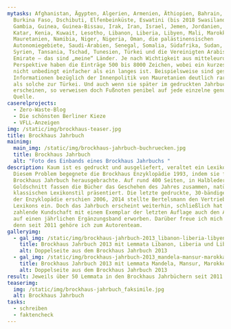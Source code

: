 ```yaml
---
mytasks: Afghanistan, Ägypten, Algerien, Armenien, Äthiopien, Bahrain, Brunei,
  Burkina Faso, Dschibuti, Elfenbeinküste, Eswatini (bis 2018 Swasiland),
  Gambia, Guinea, Guinea-Bissau, Irak, Iran, Israel, Jemen, Jordanien, Kamerun,
  Katar, Kenia, Kuwait, Lesotho, Libanon, Liberia, Libyen, Mali, Marokko,
  Mauretanien, Namibia, Niger, Nigeria, Oman, die palästinensischen
  Autonomiegebiete, Saudi-Arabien, Senegal, Somalia, Südafrika, Sudan, Südsudan,
  Syrien, Tansania, Tschad, Tunesien, Türkei und die Vereinigten Arabischen
  Emirate – das sind „meine“ Länder. Je nach Wichtigkeit aus mitteleuropäischer
  Perspektive haben die Einträge 500 bis 8000 Zeichen, wobei ein kurzes Lemma
  nicht unbedingt einfacher als ein langes ist. Beispielsweise sind gesicherte
  Informationen bezüglich der Innenpolitik von Mauretanien deutlich rarer gesät
  als solche zur Türkei. Und auch wenn sie später im gedruckten Jahrbuch nicht
  erscheinen, so verweisen doch Fußnoten penibel auf jede einzelne genutzte
  Quelle.
caserelprojects:
  - Zero-Waste-Blog
  - Die schönsten Berliner Kieze
  - VFLL-Anzeigen
img: /static/img/brockhaus-teaser.jpg
title: Brockhaus Jahrbuch
mainimg:
  main_img: /static/img/brockhaus-jahrbuch-buchruecken.jpg
  title: Brockhaus Jahrbuch
  alt: "Foto des Einbands eines Brockhaus Jahrbuchs "
description: Kaum ist es gedruckt und ausgeliefert, veraltet ein Lexikon schon.
  Diesem Problem begegnete die Brockhaus Enzyklopädie 1993, indem sie fortan ein
  Brockhaus Jahrbuch herausgebrachte. Auf rund 400 Seiten, in Halbleder und mit
  Goldschnitt fassen die Bücher das Geschehen des Jahres zusammen, natürlich im
  klassischen Lexikonstil präsentiert. Die letzte gedruckte, 30-bändige Ausgabe
  der Enzyklopädie erschien 2006, 2014 stellte Bertelsmann den Vertrieb des
  Lexikons ein. Doch das Jahrbuch erscheint weiterhin, schließlich hat die
  zahlende Kundschaft mit einem Exemplar der letzten Auflage auch den Anspruch
  auf einen jährlichen Ergänzungsband erworben. Darüber freue ich mich sehr,
  denn seit 2011 gehöre ich zum Autorenteam.
galleryimg:
  - gal_img: /static/img/brockhaus-jahrbuch-2013_libanon-liberia-libyen.jpg
    title: Brockhaus Jahrbuch 2013 mit Lemmata Libanon, Liberia und Libyen
    alt: Doppelseite aus dem Brockhaus Jahrbuch 2013
  - gal_img: /static/img/brockhaus-jahrbuch-2013_mandela-mansur-marokka-mauretanien.jpg
    title: Brockhaus Jahrbuch 2013 mit Lemmata Mandela, Mansur, Marokko, Mauretanien
    alt: Doppelseite aus dem Brockhaus Jahrbuch 2013
result: Jeweils über 50 Lemmata in den Brockhaus Jahrbüchern seit 2011
teaserimg:
  img: /static/img/brockhaus-jahrbuch_faksimile.jpg
  alt: Brockhaus Jahrbuch
tasks:
  - schreiben
  - faktencheck
---
```

